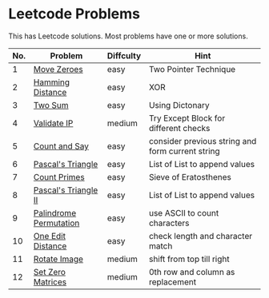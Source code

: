 # Leetcode Problems
This has Leetcode solutions. Most problems have one or more solutions.

No. | Problem | Diffculty | Hint
--- | --- | --- | ---
1 |	[Move Zeroes](https://leetcode.com/problems/move-zeroes/description/) | easy | Two Pointer Technique
2 |	[Hamming Distance](https://leetcode.com/problems/hamming-distance/description/) | easy | XOR
3 |	[Two Sum](https://leetcode.com/problems/two-sum/description/) | easy | Using Dictonary
4 | [Validate IP](https://leetcode.com/problems/validate-ip-address/description/) | medium | Try Except Block for different checks
5 | [Count and Say](https://leetcode.com/problems/count-and-say/description/) | easy | consider previous string and form current string
6 | [Pascal's Triangle](https://leetcode.com/problems/pascals-triangle/description/) | easy | List of List to append values
7 | [Count Primes](https://leetcode.com/problems/count-primes/description/) | easy | Sieve of Eratosthenes
8 | [Pascal's Triangle II](https://leetcode.com/problems/pascals-triangle-ii/description/) | easy | List of List to append values
9 | [Palindrome Permutation](https://leetcode.com/problems/palindrome-permutation/description/) | easy | use ASCII to count characters
10 | [One Edit Distance](https://leetcode.com/problems/one-edit-distance/\/description/) | easy | check length and character match
11 | [Rotate Image](https://leetcode.com/problems/rotate-image/description/) | medium | shift from top till right
12 | [Set Zero Matrices](https://leetcode.com/problems/set-matrix-zeroes/description/) | medium | 0th row and column as replacement
